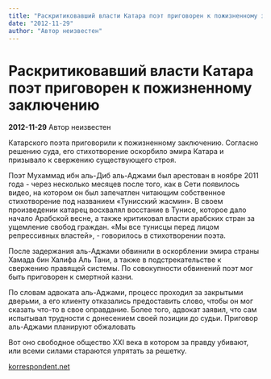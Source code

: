 ```yaml
---
title: "Раскритиковавший власти Катара поэт приговорен к пожизненному заключению"
date: "2012-11-29"
author: "Автор неизвестен"
---
```


# Раскритиковавший власти Катара поэт приговорен к пожизненному заключению

**2012-11-29** Автор неизвестен

Катарского поэта приговорили к пожизненному заключению. Согласно решению суда, его стихотворение оскорбило эмира Катара и призывало к свержению существующего строя.

Поэт Мухаммад ибн аль-Диб аль-Аджами был арестован в ноябре 2011 года - через несколько месяцев после того, как в Сети появилось видео, на котором он был запечатлен читающим собственное стихотворение под названием «Тунисский жасмин». В своем произведении катарец восхвалял восстание в Тунисе, которое дало начало Арабской весне, а также критиковал власти арабских стран за ущемление свобод граждан. «Мы все тунисцы перед лицом репрессивных властей», - говорилось в стихотворении поэта.

После задержания аль-Аджами обвинили в оскорблении эмира страны Хамада бин Халифа Аль Тани, а также в подстрекательстве к свержению правящей системы. По совокупности обвинений поэт мог быть приговорен к смертной казни.

По словам адвоката аль-Аджами, процесс проходил за закрытыми дверьми, а его клиенту отказались предоставить слово, чтобы он мог сказать что-то в свое оправдание. Более того, адвокат заявил, что сам испытывал трудности с донесением своей позиции до судьи. Приговор аль-Аджами планируют обжаловать

Вот оно свободное общество ХХI века в котором за правду убивают, или всеми силами стараются упрятать за решетку.

[korrespondent.net](http://korrespondent.net/world/1431795-raskritikovavshij-vlasti-katara-poet-prigovoren-k-pozhiznennomu-zaklyucheniyu)